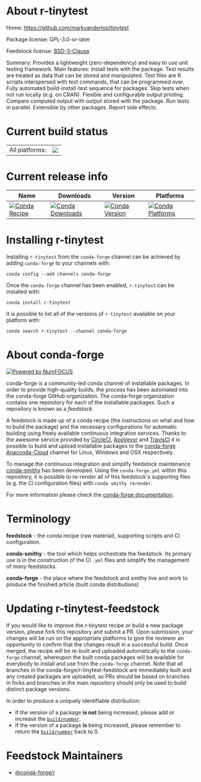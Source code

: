 About r-tinytest
================

Home: https://github.com/markvanderloo/tinytest

Package license: GPL-3.0-or-later

Feedstock license: [BSD-3-Clause](https://github.com/conda-forge/r-tinytest-feedstock/blob/master/LICENSE.txt)

Summary: Provides a lightweight (zero-dependency) and easy to use unit testing framework. Main features: install tests with the package. Test results are treated as data that can be stored and manipulated. Test files are R scripts interspersed with test commands, that can be programmed over. Fully automated build-install-test sequence for packages. Skip tests when not run locally (e.g. on CRAN). Flexible and configurable output printing. Compare computed output with output stored with the package. Run tests in parallel. Extensible by other packages. Report side effects.

Current build status
====================


<table><tr><td>All platforms:</td>
    <td>
      <a href="https://dev.azure.com/conda-forge/feedstock-builds/_build/latest?definitionId=10941&branchName=master">
        <img src="https://dev.azure.com/conda-forge/feedstock-builds/_apis/build/status/r-tinytest-feedstock?branchName=master">
      </a>
    </td>
  </tr>
</table>

Current release info
====================

| Name | Downloads | Version | Platforms |
| --- | --- | --- | --- |
| [![Conda Recipe](https://img.shields.io/badge/recipe-r--tinytest-green.svg)](https://anaconda.org/conda-forge/r-tinytest) | [![Conda Downloads](https://img.shields.io/conda/dn/conda-forge/r-tinytest.svg)](https://anaconda.org/conda-forge/r-tinytest) | [![Conda Version](https://img.shields.io/conda/vn/conda-forge/r-tinytest.svg)](https://anaconda.org/conda-forge/r-tinytest) | [![Conda Platforms](https://img.shields.io/conda/pn/conda-forge/r-tinytest.svg)](https://anaconda.org/conda-forge/r-tinytest) |

Installing r-tinytest
=====================

Installing `r-tinytest` from the `conda-forge` channel can be achieved by adding `conda-forge` to your channels with:

```
conda config --add channels conda-forge
```

Once the `conda-forge` channel has been enabled, `r-tinytest` can be installed with:

```
conda install r-tinytest
```

It is possible to list all of the versions of `r-tinytest` available on your platform with:

```
conda search r-tinytest --channel conda-forge
```


About conda-forge
=================

[![Powered by NumFOCUS](https://img.shields.io/badge/powered%20by-NumFOCUS-orange.svg?style=flat&colorA=E1523D&colorB=007D8A)](http://numfocus.org)

conda-forge is a community-led conda channel of installable packages.
In order to provide high-quality builds, the process has been automated into the
conda-forge GitHub organization. The conda-forge organization contains one repository
for each of the installable packages. Such a repository is known as a *feedstock*.

A feedstock is made up of a conda recipe (the instructions on what and how to build
the package) and the necessary configurations for automatic building using freely
available continuous integration services. Thanks to the awesome service provided by
[CircleCI](https://circleci.com/), [AppVeyor](https://www.appveyor.com/)
and [TravisCI](https://travis-ci.com/) it is possible to build and upload installable
packages to the [conda-forge](https://anaconda.org/conda-forge)
[Anaconda-Cloud](https://anaconda.org/) channel for Linux, Windows and OSX respectively.

To manage the continuous integration and simplify feedstock maintenance
[conda-smithy](https://github.com/conda-forge/conda-smithy) has been developed.
Using the ``conda-forge.yml`` within this repository, it is possible to re-render all of
this feedstock's supporting files (e.g. the CI configuration files) with ``conda smithy rerender``.

For more information please check the [conda-forge documentation](https://conda-forge.org/docs/).

Terminology
===========

**feedstock** - the conda recipe (raw material), supporting scripts and CI configuration.

**conda-smithy** - the tool which helps orchestrate the feedstock.
                   Its primary use is in the construction of the CI ``.yml`` files
                   and simplify the management of *many* feedstocks.

**conda-forge** - the place where the feedstock and smithy live and work to
                  produce the finished article (built conda distributions)


Updating r-tinytest-feedstock
=============================

If you would like to improve the r-tinytest recipe or build a new
package version, please fork this repository and submit a PR. Upon submission,
your changes will be run on the appropriate platforms to give the reviewer an
opportunity to confirm that the changes result in a successful build. Once
merged, the recipe will be re-built and uploaded automatically to the
`conda-forge` channel, whereupon the built conda packages will be available for
everybody to install and use from the `conda-forge` channel.
Note that all branches in the conda-forge/r-tinytest-feedstock are
immediately built and any created packages are uploaded, so PRs should be based
on branches in forks and branches in the main repository should only be used to
build distinct package versions.

In order to produce a uniquely identifiable distribution:
 * If the version of a package **is not** being increased, please add or increase
   the [``build/number``](https://conda.io/docs/user-guide/tasks/build-packages/define-metadata.html#build-number-and-string).
 * If the version of a package **is** being increased, please remember to return
   the [``build/number``](https://conda.io/docs/user-guide/tasks/build-packages/define-metadata.html#build-number-and-string)
   back to 0.

Feedstock Maintainers
=====================

* [@conda-forge/r](https://github.com/conda-forge/r/)

